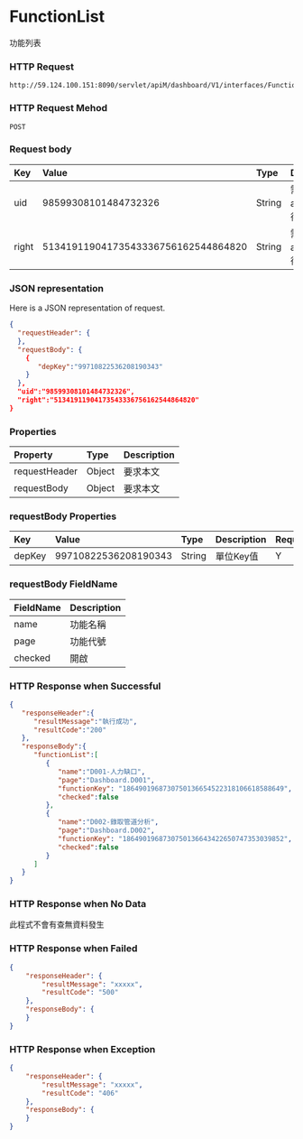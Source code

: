 # FunctionList
功能列表

### HTTP Request
```
http://59.124.100.151:8090/servlet/apiM/dashboard/V1/interfaces/Function/FunctionList
```

### HTTP Request Mehod
```
POST
```

### Request body
| Key | Value | Type | Description |
|:----------|:-------------|:-----|:------------|
| uid | 98599308101484732326 | String | 需透過apiLogin取得
| right | 51341911904173543336756162544864820 | String | 需透過apiLogin取得 |

### JSON representation

Here is a JSON representation of request.
```json
{
  "requestHeader": {
  },
  "requestBody": {
    {
       "depKey":"99710822536208190343"
    }
  },
  "uid":"98599308101484732326",
  "right":"51341911904173543336756162544864820"
}
```

### Properties
| Property | Type | Description |
|:---------|:-----|:------------|
| requestHeader | Object | 要求本文 |
| requestBody | Object | 要求本文 |

### requestBody Properties
| Key | Value | Type | Description | Required | Format |
|:----------|:-------------|:-----|:------------|:------------|:------------|
| depKey | 99710822536208190343 | String | 單位Key值 | Y | n/a |

### requestBody FieldName
| FieldName | Description |
|:----------|:-------------|
| name | 功能名稱 |
| page | 功能代號 |
| checked | 開啟 |


### HTTP Response when Successful
```json
{
   "responseHeader":{
      "resultMessage":"執行成功",
      "resultCode":"200"
   },
   "responseBody":{
      "functionList":[
         {
            "name":"D001-人力缺口",
            "page":"Dashboard.D001",
            "functionKey": "1864901968730750136654522318106618588649",
            "checked":false
         },
         {
            "name":"D002-錄取管道分析",
            "page":"Dashboard.D002",
            "functionKey": "1864901968730750136643422650747353039852",
            "checked":false
         }
      ]
   }
}
```

### HTTP Response when No Data
此程式不會有查無資料發生

### HTTP Response when Failed
```json
{
    "responseHeader": {
        "resultMessage": "xxxxx",
        "resultCode": "500"
    },
    "responseBody": {
    }
}
```

### HTTP Response when Exception
```json
{
    "responseHeader": {
        "resultMessage": "xxxxx",
        "resultCode": "406"
    },
    "responseBody": {
    }
}
```
